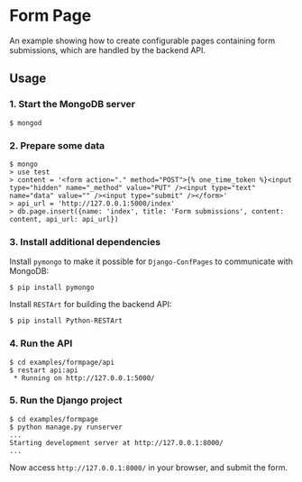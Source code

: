 # Form Page

An example showing how to create configurable pages containing form submissions, which are handled by the backend API.


## Usage

### 1. Start the MongoDB server

```
$ mongod
```

### 2. Prepare some data

```
$ mongo
> use test
> content = '<form action="." method="POST">{% one_time_token %}<input type="hidden" name="_method" value="PUT" /><input type="text" name="data" value="" /><input type="submit" /></form>'
> api_url = 'http://127.0.0.1:5000/index'
> db.page.insert({name: 'index', title: 'Form submissions', content: content, api_url: api_url})
```

### 3. Install additional dependencies

Install `pymongo` to make it possible for `Django-ConfPages` to communicate with MongoDB:

```
$ pip install pymongo
```

Install `RESTArt` for building the backend API:

```
$ pip install Python-RESTArt
```

### 4. Run the API

```
$ cd examples/formpage/api
$ restart api:api
 * Running on http://127.0.0.1:5000/
```

### 5. Run the Django project

```
$ cd examples/formpage
$ python manage.py runserver
...
Starting development server at http://127.0.0.1:8000/
...
```

Now access `http://127.0.0.1:8000/` in your browser, and submit the form.

